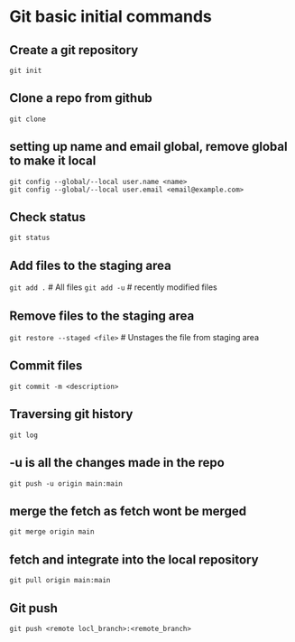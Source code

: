 # Git basic initial commands

## Create a git repository

`git init`

## Clone a repo from github

`git clone`

## setting up name and email global, remove global to make it local

`git config --global/--local user.name <name>`     
`git config --global/--local user.email <email@example.com>`

## Check status

`git status`

## Add files to the staging area

`git add .`   # All files
`git add -u`	# recently modified files

## Remove files to the staging area

`git restore --staged <file>`  # Unstages the file from staging area

## Commit files

`git commit -m <description>`

## Traversing git history

`git log`

## -u is all the changes made in the repo

`git push -u origin main:main`

## merge the fetch as fetch wont be merged

`git merge origin main`

## fetch and integrate into the local repository

`git pull origin main:main`

## Git push

`git push <remote locl_branch>:<remote_branch>`

